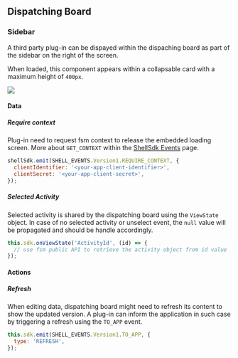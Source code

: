 ## Dispatching Board

### Sidebar

<!-- panels:start -->

<!-- div:left-panel -->

A third party plug-in can be dispayed within the dispaching board as part of the sidebar on the right of the screen.

When loaded, this component appears within a collapsable card with a maximum height of `400px`.

<!-- div:right-panel -->

<img src="fsm/dispatchBoard.png" />
<!-- panels:end -->

#### Data

<!-- panels:start -->

<!-- div:title-panel -->

##### Require context

<!-- div:left-panel -->

Plug-in need to request fsm context to release the embedded loading screen. More about `GET_CONTEXT` within the [ShellSdk Events](/events?id=require_context) page.

<!-- div:right-panel -->

```javascript
shellSdk.emit(SHELL_EVENTS.Version1.REQUIRE_CONTEXT, {
  clientIdentifier: '<your-app-client-identifier>',
  clientSecret: '<your-app-client-secret>',
});
```

<!-- panels:end -->

<!-- panels:start -->

<!-- div:title-panel -->

##### Selected Activity

<!-- div:left-panel -->

Selected activity is shared by the dispatching board using the `ViewState` object. In case of no selected activity or unselect event, the `null` value will be propagated and should be handle accordingly.

<!-- div:right-panel -->

```javascript
this.sdk.onViewState('ActivityId', (id) => {
  // use fsm public API to retrieve the activity object from id value
});
```

<!-- panels:end -->

#### Actions

<!-- panels:start -->

<!-- div:title-panel -->

##### Refresh

<!-- div:left-panel -->

When editing data, dispatching board might need to refresh its content to show the updated version. A plug-in can inform the application in such case by triggering a refresh using the `TO_APP` event.

<!-- div:right-panel -->

```javascript
this.sdk.emit(SHELL_EVENTS.Version1.TO_APP, {
  type: 'REFRESH',
});
```

<!-- panels:end -->
